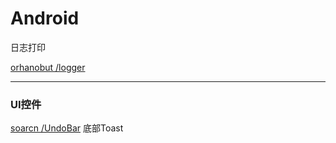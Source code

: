 # Android

日志打印

[orhanobut /logger](https://github.com/orhanobut/logger)







---

### UI控件

[soarcn /UndoBar](https://github.com/soarcn/UndoBar)                                                   底部Toast





